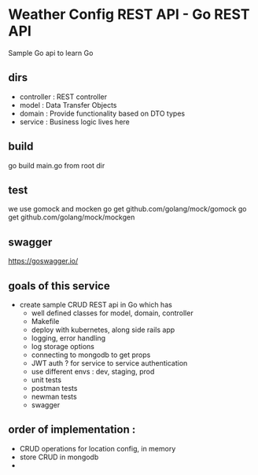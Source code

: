 # Weather Config REST API - Go REST API

Sample Go api to learn Go

## dirs

- controller : REST controller
- model : Data Transfer Objects
- domain : Provide functionality based on DTO types
- service : Business logic lives here

## build

go build main.go from root dir

## test
we use gomock and mocken
go get github.com/golang/mock/gomock
go get github.com/golang/mock/mockgen

## swagger
https://goswagger.io/

## goals of this service
- create sample CRUD REST api in Go which has
    - well defined classes for model, domain, controller
    - Makefile
    - deploy with kubernetes, along side rails app
    - logging, error handling
    - log storage options
    - connecting to mongodb to get props   
    - JWT auth ? for service to service authentication
    - use different envs : dev, staging, prod
    - unit tests
    - postman tests
    - newman tests
    - swagger
    
    
## order of implementation : 
- CRUD operations for location config, in memory
- store CRUD in mongodb
- 
